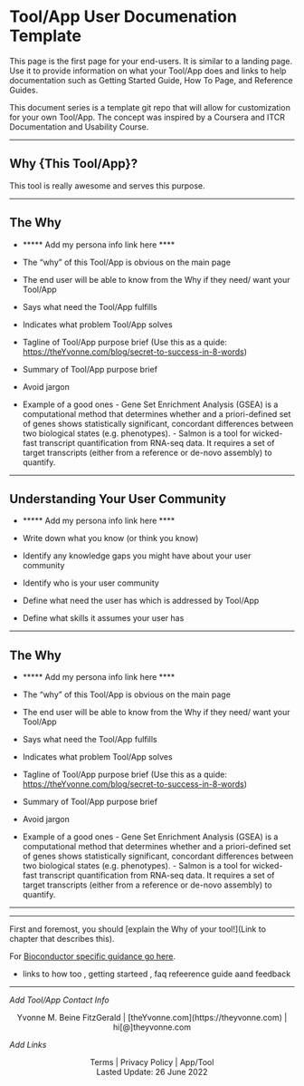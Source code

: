 # Tool/App User Documenation Template

This page is the first page for your end-users.  It is similar to a landing page.  Use it to provide information on what your Tool/App does and links to help documentation such as Getting Started Guide, How To Page, and Reference Guides.

This document series is a template git repo that will allow for customization for your own Tool/App.  The concept was inspired by a Coursera and ITCR Documentation and Usability Course.


---

## Why {This Tool/App}?

This tool is really awesome and serves this purpose.

---
## The Why
- ***** Add my persona info link here ****

- The “why” of this Tool/App is obvious on the main page
- The end user will be able to know from the Why if they need/ want your Tool/App
- Says what need the Tool/App fulfills
- Indicates what problem Tool/App solves
- Tagline of Tool/App purpose brief (Use this as a quide: https://theYvonne.com/blog/secret-to-success-in-8-words)
- Summary of Tool/App purpose brief
- Avoid jargon
- Example of a good ones 
			- Gene Set Enrichment Analysis (GSEA) is a computational method that determines whether and a priori-defined set of genes shows statistically significant, concordant differences between two biological states (e.g. phenotypes).
			- Salmon is a tool for wicked-fast transcript quantification from RNA-seq data. It requires a set of target transcripts (either from a reference or de-novo assembly) to quantify.

---

## Understanding Your User Community

- ***** Add my persona info link here ****

- Write down what you know (or think you know) 
- Identify any knowledge gaps you might have about your user community
- Identify who is your user community
- Define what need the user has which is addressed by Tool/App
- Define what skills it assumes your user has

---

## The Why
- ***** Add my persona info link here ****

- The “why” of this Tool/App is obvious on the main page
- The end user will be able to know from the Why if they need/ want your Tool/App
- Says what need the Tool/App fulfills
- Indicates what problem Tool/App solves
- Tagline of Tool/App purpose brief (Use this as a quide: https://theYvonne.com/blog/secret-to-success-in-8-words)
- Summary of Tool/App purpose brief
- Avoid jargon
- Example of a good ones 
			- Gene Set Enrichment Analysis (GSEA) is a computational method that determines whether and a priori-defined set of genes shows statistically significant, concordant differences between two biological states (e.g. phenotypes).
			- Salmon is a tool for wicked-fast transcript quantification from RNA-seq data. It requires a set of target transcripts (either from a reference or de-novo assembly) to quantify.


---

---

First and foremost, you should [explain the Why of your tool!](Link to chapter that describes this).

For [Bioconductor specific guidance go here](./doc/bioconductor-guides).


- links to how too , getting starteed , faq refeerence guide aand feedback
---
_Add Tool/App Contact Info_
<center>Yvonne M. Beine FitzGerald | [theYvonne.com](https://theyvonne.com) | hi[@]theyvonne.com </center>  

_Add Links_

<center>Terms | Privacy Policy | App/Tool </center>

<center>Lasted Update: 26 June 2022 </center>

